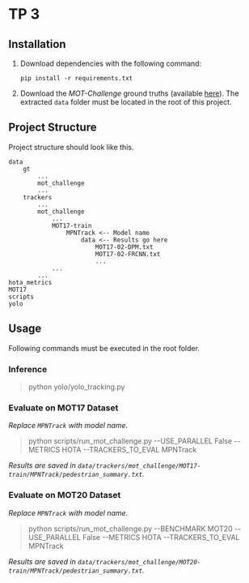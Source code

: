# TP 3

## Installation

1. Download dependencies with the following command: 

    ```pip install -r requirements.txt```

2. Download the *MOT-Challenge* ground truths (available [here](https://omnomnom.vision.rwth-aachen.de/data/TrackEval/data.zip)). The extracted ```data``` folder must be located in the root of this project.

## Project Structure

Project structure should look like this.

```
data
    gt
        ...
        mot_challenge
        ...
    trackers
        ...
        mot_challenge
            ...
            MOT17-train
                MPNTrack <-- Model name
                    data <-- Results go here
                        MOT17-02-DPM.txt
                        MOT17-02-FRCNN.txt
                        ...
            ...
        ...
hota_metrics
MOT17
scripts
yolo
```

## Usage

Following commands must be executed in the root folder.

### Inference

> python yolo/yolo_tracking.py

### Evaluate on MOT17 Dataset

*Replace ```MPNTrack``` with model name.*

> python scripts/run_mot_challenge.py --USE_PARALLEL False --METRICS HOTA --TRACKERS_TO_EVAL MPNTrack

*Results are saved in ```data/trackers/mot_challenge/MOT17-train/MPNTrack/pedestrian_summary.txt```.*

### Evaluate on MOT20 Dataset

*Replace ```MPNTrack``` with model name.*

> python scripts/run_mot_challenge.py --BENCHMARK MOT20 --USE_PARALLEL False --METRICS HOTA --TRACKERS_TO_EVAL MPNTrack

*Results are saved in ```data/trackers/mot_challenge/MOT20-train/MPNTrack/pedestrian_summary.txt```.*
